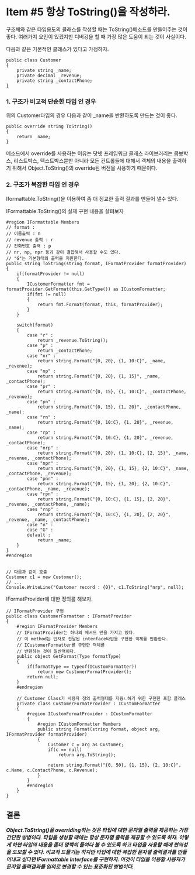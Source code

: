 # Item #5 항상 ToString()을 작성하라.

구조체와 같은 타입용도의 클래스를 작성할 때는 ToString()메소드를 만들어주는 것이 좋다. 여러가지 요인이 있겠지만 디버깅을 할 때 가장 많은 도움이 되는 것이 사실이다.

다음과 같은 기본적인 클래스가 있다고 가정하자.
```
public class Customer
{
    private string _name;
    private decimal _revenue;
    private string _contactPhone;
}
```

### 1. 구조가 비교적 단순한 타입 인 경우
위의 Customer타입의 경우 다음과 같이 _name을 반환하도록 만드는 것이 좋다.
```
public override string ToString()
{
    return _name;
}
```
메소드에서 override를 사용하는 이유는 닷넷 프레임워크 클래스 라이브러리는 콤보박스, 리스트박스, 텍스트박스뿐만 아니라 모든 컨트롤들에 대해서 객체의 내용을 출력하기 위해서 Object.ToString()의 override된 버전을 사용하기 때문이다.

### 2. 구조가 복잡한 타입 인 경우
Iformattable.ToString()을 이용하여 좀 더 정교한 출력 결과를 만들어 낼수 있다.

IFormattable.ToString()의 실제 구현 내용을 살펴보자
```
#region IFormattable Members
// format : 
// 이름출력 : n
// revenue 출력 : r
// 전화번호 출력 : p
// nr, np, npr 등과 같이 결합해서 사용할 수도 있다.
// "G"는 기본형태의 출력을 지원한다.
public string ToString(string format, IFormatProvider formatProvider)
{
    if(formatProvider != null)
    {
        ICustomerFormatter fmt = formatProvider.GetFormat(this.GetType()) as ICustomFormatter;
        if(fmt != null)
        {
            return fmt.Format(format, this, formatProvider);
        }
    }
    
    switch(format)
    {
        case "r" :
            return _revenue.ToString();
        case "p" :
            return _contactPhone;
        case "nr" :
            return string.Format("{0, 20}, {1, 10:C}", _name, _revenue);
        case "np" :
            return string.Format("{0, 20}, {1, 15}", _name, _contactPhone);
        case "pr" :
            return string.Format("{0, 15}, {1, 10:C}", _contactPhone, _revenue);
        case "pn" :
            return string.Format("{0, 15}, {1, 20}", _contactPhone, _name);
        case "rn" :
            return string.Format("{0, 10:C}, {1, 20}", _revenue, _name);
        case "rp" :
            return string.Format("{0, 10:C}, {1, 20}", _revenue, _contactPhone);
        case "nrp" :
            return string.Format("{0, 20}, {1, 10:C}, {2, 15}", _name, _revenue, _contactPhone);
        case "npr" :
            return string.Format("{0, 20}, {1, 15}, {2, 10:C}", _name, _contactPhone, _revenue);
        case "pnr" :
            return string.Format("{0, 15}, {1, 20}, {2, 10:C}", _contactPhone, _name, _revenue);
        case "rpn" :
            return string.Format("{0, 10:C}, {1, 15}, {2, 20}", _revenue, _contactPhone, _name);
        caes "rnp" :
            return string.Format("{0, 10:C}, {1, 20}, {2, 20}", _revenue, _name, _contactPhone);
        case "n" :
        case "G" :
        default :
            return _name;
    }
}
#endregion


// 다음과 같이 호출
Customer c1 = new Customer();
// ...
Console.WriteLine("Customer record : {0}", c1.ToString("nrp", null);
```

IFormatProvider에 대한 정의를 해보자.
```
// IFormatProvider 구현
public class CustomerFormatter : IFormatProvider
{
    #region IFormatProvider Members
    // IFormatProvider는 하나의 메서드 만을 가지고 있다.
    // 이 method는 인자로 전달된 interface타입을 구현한 객체를 반환한다.
    // ICustomerFormatter를 구현한 객체를
    // 반환하는 것이 일반적이다.
    public object GetFormat(Type formatType)
    {
        if(formatType == typeof(ICustomFormatter))
            return new CustomerFormatProvider();
        return null;
    }
    #endregion
    
    // Customer Class가 사용자 정의 출력형태를 지웡ㄴ하기 위한 구현한 포함 클래스
    private class CustomerFormatProvider : ICustomFormatter
    {
        #region ICustomFormatProvider : ICustomFormatter
        {
            #region ICustomFormatter Members
            public string Format(string format, object arg, IFormatProvider formatProvider)
            {
                Customer c = arg as Customer;
                if(c == null)
                    return arg.ToString();
                
                return string.Format("{0, 50}, {1, 15}, {2, 10:C}", c.Name, c.ContactPhone, c.Revenue);
            }
        }
        #endregion
    }
}   
```

## 결론
<em><strong>Object.ToString()을 overriding하는 것은 타입에 대한 문자열 출력을 제공하는 가장 간단한 방법이다. 타입을 생성할 때에는 항상 문자열 출력을 제공할 수 있도록 하자. 이렇게 하면 타입의 내용을 좀더 명백히 들여다 볼 수 있도록 하고 타입을 사용할 때에 편의성을 도모할 수 있다. 비교적 드믈기는 하지만 타입에 대한 복잡한 문자열 출력결과를 만들어내고 싶다면 IFormattable Interface를 구현하자. 이것이 타입을 이용할 사용자가 문자열 출력결과를 임의로 변경할 수 있는 표준화된 방법이다.</strong></em>